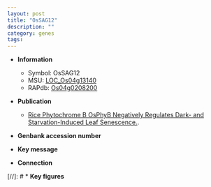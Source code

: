 ```yaml
---
layout: post
title: "OsSAG12"
description: ""
category: genes
tags: 
---
```


* **Information**  
    + Symbol: OsSAG12  
    + MSU: [LOC_Os04g13140](http://rice.plantbiology.msu.edu/cgi-bin/ORF_infopage.cgi?orf=LOC_Os04g13140)  
    + RAPdb: [Os04g0208200](http://rapdb.dna.affrc.go.jp/viewer/gbrowse_details/irgsp1?name=Os04g0208200)  

* **Publication**  
    + [Rice Phytochrome B OsPhyB Negatively Regulates Dark- and Starvation-Induced Leaf Senescence.](Basel).

* **Genbank accession number**  

* **Key message**  

* **Connection**  

[//]: # * **Key figures**  


